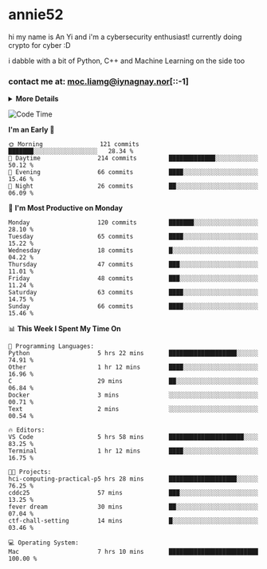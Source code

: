 # annie52 

hi my name is An Yi and i'm a cybersecurity enthusiast!
currently doing crypto for cyber :D

i dabble with a bit of Python, C++ and Machine Learning on the side too

<!--
![trophy](https://github-profile-trophy.vercel.app/?username=yanganyi&theme=discord&no-frame=true&no-bg=false&margin-w=4&row=1)
-->

### contact me at: moc.liamg@iynagnay.nor[::-1] 

<details>
<summary>
  <strong>More Details</strong>
</summary>
<br/>

**main langs**

![Python](https://img.shields.io/badge/-Python-black?style=for-the-badge&logo=python)
![C++](https://img.shields.io/badge/-C%2B%2B-black?style=for-the-badge&logo=c%2B%2B)
![Swift](https://img.shields.io/badge/-Swift-black?style=for-the-badge&logo=swift)

**dev envs**

![VSCode](https://img.shields.io/badge/-VS_Code-black?style=for-the-badge&logo=visualstudiocode)
![Figma](https://img.shields.io/badge/-Figma-black?style=for-the-badge&logo=figma)
![XCode](https://img.shields.io/badge/-XCode-black?style=for-the-badge&logo=xcode)
![Github](https://img.shields.io/badge/-Github-black?style=for-the-badge&logo=github)

**browsers**

![Arc Browser](https://img.shields.io/badge/-Arc-black?style=for-the-badge&logo=arc)
![Opera GX](https://img.shields.io/badge/-Opera_GX-black?style=for-the-badge&logo=operagx)
![Firefox](https://img.shields.io/badge/-Firefox-black?style=for-the-badge&logo=firefox)

**devices**

![macOS](https://img.shields.io/badge/-macOS-black?style=for-the-badge&logo=macos)
![Kali Linux](https://img.shields.io/badge/-Kali-black?style=for-the-badge&logo=kalilinux)
![Windows](https://img.shields.io/badge/-Windows-black?style=for-the-badge&logo=windows11)
![Android](https://img.shields.io/badge/-Android-black?style=for-the-badge&logo=android)

</details>

<!--START_SECTION:waka-->
![Code Time](http://img.shields.io/badge/Code%20Time-159%20hrs%2042%20mins-blue)

**I'm an Early 🐤** 

```text
🌞 Morning                121 commits         ███████░░░░░░░░░░░░░░░░░░   28.34 % 
🌆 Daytime                214 commits         █████████████░░░░░░░░░░░░   50.12 % 
🌃 Evening                66 commits          ████░░░░░░░░░░░░░░░░░░░░░   15.46 % 
🌙 Night                  26 commits          ██░░░░░░░░░░░░░░░░░░░░░░░   06.09 % 
```
📅 **I'm Most Productive on Monday** 

```text
Monday                   120 commits         ███████░░░░░░░░░░░░░░░░░░   28.10 % 
Tuesday                  65 commits          ████░░░░░░░░░░░░░░░░░░░░░   15.22 % 
Wednesday                18 commits          █░░░░░░░░░░░░░░░░░░░░░░░░   04.22 % 
Thursday                 47 commits          ███░░░░░░░░░░░░░░░░░░░░░░   11.01 % 
Friday                   48 commits          ███░░░░░░░░░░░░░░░░░░░░░░   11.24 % 
Saturday                 63 commits          ████░░░░░░░░░░░░░░░░░░░░░   14.75 % 
Sunday                   66 commits          ████░░░░░░░░░░░░░░░░░░░░░   15.46 % 
```


📊 **This Week I Spent My Time On** 

```text
💬 Programming Languages: 
Python                   5 hrs 22 mins       ███████████████████░░░░░░   74.91 % 
Other                    1 hr 12 mins        ████░░░░░░░░░░░░░░░░░░░░░   16.96 % 
C                        29 mins             ██░░░░░░░░░░░░░░░░░░░░░░░   06.84 % 
Docker                   3 mins              ░░░░░░░░░░░░░░░░░░░░░░░░░   00.71 % 
Text                     2 mins              ░░░░░░░░░░░░░░░░░░░░░░░░░   00.54 % 

🔥 Editors: 
VS Code                  5 hrs 58 mins       █████████████████████░░░░   83.25 % 
Terminal                 1 hr 12 mins        ████░░░░░░░░░░░░░░░░░░░░░   16.75 % 

🐱‍💻 Projects: 
hci-computing-practical-p5 hrs 28 mins       ███████████████████░░░░░░   76.25 % 
cddc25                   57 mins             ███░░░░░░░░░░░░░░░░░░░░░░   13.25 % 
fever dream              30 mins             ██░░░░░░░░░░░░░░░░░░░░░░░   07.04 % 
ctf-chall-setting        14 mins             █░░░░░░░░░░░░░░░░░░░░░░░░   03.46 % 

💻 Operating System: 
Mac                      7 hrs 10 mins       █████████████████████████   100.00 % 
```


<!--END_SECTION:waka-->

<!--
## a little background

- I am currently studying at [Hwa Chong Junior College](https://www.hci.edu.sg/), subject combi P CP M E
- Currently doing CTFs and [Leetcode](https://leetcode.com/) daily challenges
- Fluent in English and Chinese, learning Russian and Indonesian

<a href="">
  <img align="centre" src="https://github-readme-stats.vercel.app/api?username=yanganyi&count_private=true&include_all_commits=true&show_icons=true&title_color=007bff&text_color=e7e7e7&icon_color=007bff&bg_color=171c28" />
<a />
-->



<!--
![Top Langs](https://github-readme-stats.vercel.app/api/top-langs/?username=yanganyi&layout=compact&title_color=007bff&text_color=e7e7e7&icon_color=007bff&bg_color=171c28)
-->

<!--
**yanganyi/yanganyi** is a ✨ _special_ ✨ repository because its `README.md` (this file) appears on your GitHub profile.

Here are some ideas to get you started:

- 🔭 I’m currently working on ...
- 🌱 I’m currently learning ...
- 👯 I’m looking to collaborate on ...
- 🤔 I’m looking for help with ...
- 💬 Ask me about ...
- 📫 How to reach me: ...
- 😄 Pronouns: ...
- ⚡ Fun fact: ...
-->
